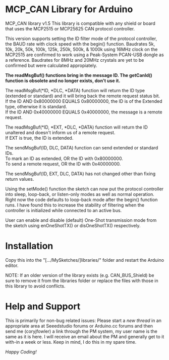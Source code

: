 MCP_CAN Library for Arduino
==============
MCP_CAN library v1.5
This library is compatible with any shield or board that uses the MCP2515 or MCP25625 CAN protocol controller.

This version supports setting the ID filter mode of the protocol controller, the BAUD rate with clock speed with the begin() function.  Baudrates 5k, 10k, 20k, 50k, 100k, 125k, 250k, 500k, & 1000k using 16MHz clock on the MCP2515 are confirmed to work using a Peak-System PCAN-USB dongle as a reference.  Baudrates for 8MHz and 20MHz crystals are yet to be confirmed but were calculated appropiately.

**The readMsgBuf() functions bring in the message ID. The getCanId() function is obsolete and no longer exists, don't use it.**

The readMsgBuf(*ID, *DLC, *DATA) function will return the ID type (extended or standard) and it will bring back the remote request status bit.  
If the ID AND 0x80000000 EQUALS 0x80000000, the ID is of the Extended type, otherwise it is standard.  
If the ID AND 0x40000000 EQUALS 0x40000000, the message is a remote request.  

The readMsgBuf(*ID, *EXT, *DLC, *DATA) function will return the ID unaltered and doesn't inform us of a remote request.  
If EXT is true, the ID is extended.  
  
The sendMsgBuf(ID, DLC, DATA) function can send extended or standard IDs.  
To mark an ID as extended, OR the ID with 0x80000000.    
To send a remote request, OR the ID with 0x40000000.  
  
The sendMsgBuf(ID, EXT, DLC, DATA) has not changed other than fixing return values.  

Using the setMode() function the sketch can now put the protocol controller into sleep, loop-back, or listen-only modes as well as normal operation.  Right now the code defaults to loop-back mode after the begin() function runs.  I have found this to increase the stability of filtering when the controller is initialized while connected to an active bus.

User can enable and disable (default) One-Shot transmission mode from the sketch using enOneShotTX() or disOneShotTX() respectively.

Installation
==============
Copy this into the "[.../MySketches/]libraries/" folder and restart the Arduino editor.

NOTE: If an older version of the library exists (e.g. CAN_BUS_Shield) be sure to remove it from the libraries folder or replace the files with those in this library to avoid conflicts.


Help and Support
==============
This is primarily for non-bug related issues: Please start a *new thread* in an appropriate area at Seeedstudio forums or Arduino.cc forums and then send me (coryjfowler) a link through the PM system, my user name is the same as it is here.  I will receive an email about the PM and generally get to it with-in a week or less.  Keep in mind, I do this in my spare time.


*Happy Coding!*
